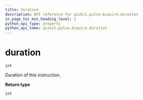 ```yaml
---
title: duration
description: API reference for qiskit.pulse.Acquire.duration
in_page_toc_min_heading_level: 1
python_api_type: property
python_api_name: qiskit.pulse.Acquire.duration
---
```


# duration

<span id="qiskit.pulse.Acquire.duration" />

`int`

Duration of this instruction.

**Return type**

`int`

